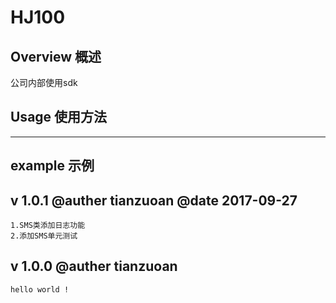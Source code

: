 # **HJ100**

## **Overview 概述**

   公司内部使用sdk

## **Usage 使用方法**

-----------


## **example 示例**

## **v 1.0.1 @auther tianzuoan @date 2017-09-27**
    1.SMS类添加日志功能
    2.添加SMS单元测试

## **v 1.0.0 @auther tianzuoan**
    hello world !